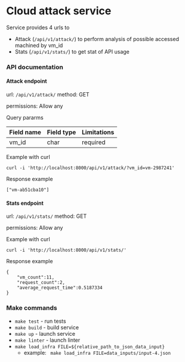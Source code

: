 # Cloud attack service

Service provides 4 urls to
* Attack (`/api/v1/attack/`) to perform analysis of possible accessed machined by vm_id
* Stats (`/api/v1/stats/`) to get stat of API usage

### API documentation
#### Attack endpoint
url: `/api/v1/attack/`
method: GET

permissions: Allow any

Query pararms

| Field name | Field type | Limitations                                         |
|------------|------------|-----------------------------------------------------|
| vm_id      | char       | required                                            |

Example with curl
```
curl -i 'http://localhost:8000/api/v1/attack/?vm_id=vm-2987241'
```

Response example
```
["vm-ab51cba10"]
```


#### Stats endpoint
url: `/api/v1/stats/`
method: GET

permissions: Allow any

Example with curl
```
curl -i 'http://localhost:8000/api/v1/stats/'
```

Response example
```
{
    "vm_count":11,
    "request_count":2,
    "average_request_time":0.5187334
}
```



### Make commands

* `make test` - run tests
* `make build` - build service
* `make up` - launch service
* `make linter` - launch linter
* `make load_infra FILE=${relative_path_to_json_data_input}`
  * example: ` make load_infra FILE=data_inputs/input-4.json`
